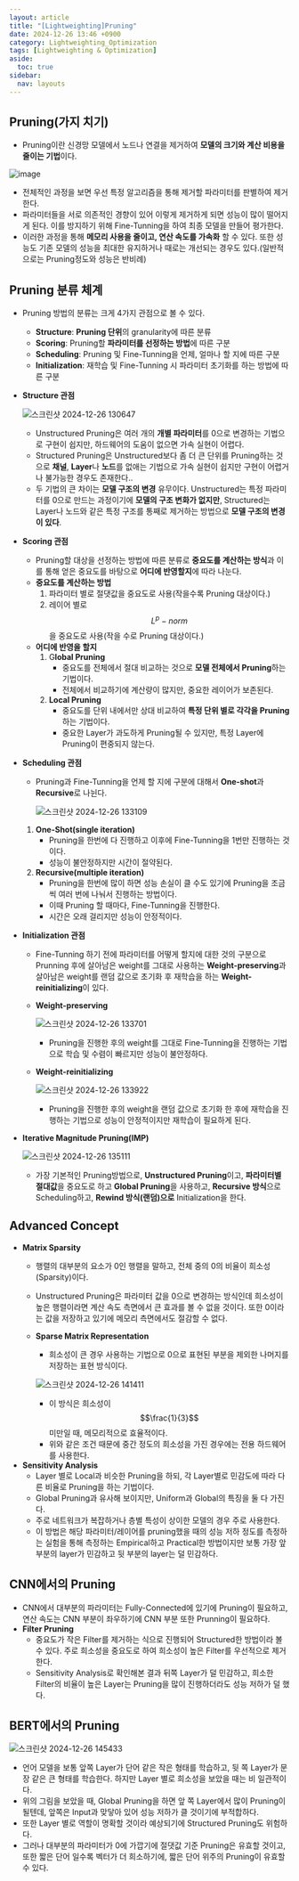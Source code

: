 ```yaml
---
layout: article
title: "[Lightweighting]Pruning"
date: 2024-12-26 13:46 +0900
category: Lightweighting_Optimization
tags: [Lightweighting & Optimization]
aside:
  toc: true
sidebar:
  nav: layouts
---
```

## Pruning(가지 치기)

- Pruning이란 신경망 모델에서 노드나 연결을 제거하여 **모델의 크기와 계산 비용을 줄이는 기법**이다.

![image](https://github.com/user-attachments/assets/42d0d639-49bb-499d-8fbc-4616453f08f2)

- 전체적인 과정을 보면 우선 특정 알고리즘을 통해 제거할 파라미터를 판별하여 제거한다.
- 파라미터들을 서로 의존적인 경향이 있어 이렇게 제거하게 되면 성능이 많이 떨어지게 된다. 이를 방지하기 위해 Fine-Tunning을 하여 최종 모델을 만들어 평가한다.
- 이러한 과정을 통해 **메모리 사용을 줄이고, 연산 속도를 가속화** 할 수 있다. 또한 성능도 기존 모델의 성능을 최대한 유지하거나 때로는 개선되는 경우도 있다.(일반적으로는 Pruning정도와 성능은 반비례)

## Pruning 분류 체계

- Pruning 방법의 분류는 크게 4가지 관점으로 볼 수 있다.
    - **Structure**: **Pruning 단위**의 granularity에 따른 분류
    - **Scoring**: Pruning할 **파라미터를 선정하는 방법**에 따른 구분
    - **Scheduling**: Pruning 및 Fine-Tunning을 언제, 얼마나 할 지에 따른 구분
    - **Initialization**: 재학습 및 Fine-Tunning 시 파라미터 초기화를 하는 방법에 따른 구분
- **Structure 관점**
    
    ![스크린샷 2024-12-26 130647](https://github.com/user-attachments/assets/cff2ada8-0453-46a1-827b-dacd27086ee3)
    
    - Unstructured Pruning은 여러 개의 **개별 파라미터**를 0으로 변경하는 기법으로 구현이 쉽지만, 하드웨어의 도움이 없으면 가속 실현이 어렵다.
    - Structured Pruning은 Unstructured보다 좀 더 큰 단위를 Pruning하는 것으로 **채널**, **Layer**나 **노드**를 없애는 기법으로 가속 실현이 쉽지만 구현이 어렵거나 불가능한 경우도 존재한다..
    - 두 기법의 큰 차이는 **모델 구조의 변경** 유무이다. Unstructured는 특정 파라미터를 0으로 만드는 과정이기에 **모델의 구조 변화가 없지만**, Structured는 Layer나 노드와 같은 특정 구조를 통째로 제거하는 방법으로 **모델 구조의 변경이 있다**.
- **Scoring 관점**
    - Pruning할 대상을 선정하는 방법에 따른 분류로 **중요도를 계산하는 방식**과 이를 통해 얻은 중요도를 바탕으로 **어디에 반영할지**에 따라 나눈다.
    - **중요도를 계산하는 방법**
        1. 파라미터 별로 절댓값을 중요도로 사용(작을수록 Pruning 대상이다.)
        2. 레이어 별로 $$L^p-norm$$을 중요도로 사용(작을 수로 Pruning 대상이다.)
    - **어디에 반영을 할지**
        1. G**lobal Pruning**
            - 중요도를 전체에서 절대 비교하는 것으로 **모델 전체에서 Pruning**하는 기법이다.
            - 전체에서 비교하기에 계산량이 많지만, 중요한 레이어가 보존된다.
        2. **Local Pruning**
            - 중요도를 단위 내에서만 상대 비교하여 **특정 단위 별로 각각을 Pruning**하는 기법이다.
            - 중요한 Layer가 과도하게 Pruning될 수 있지만, 특정 Layer에 Pruning이 편중되지 않는다.
- **Scheduling 관점**
    - Pruning과 Fine-Tunning을 언제 할 지에 구분에 대해서 **One-shot**과 **Recursive**로 나뉜다.
        
        ![스크린샷 2024-12-26 133109](https://github.com/user-attachments/assets/661a2a6a-b201-4e55-8667-5ee59bdcf185)
        
    1. **One-Shot(single iteration)**
        - Pruning을 한번에 다 진행하고 이후에 Fine-Tunning을 1번만 진행하는 것이다.
        - 성능이 불안정하지만 시간이 절약된다.
    2. **Recursive(multiple iteration)**
        - Pruning을 한번에 많이 하면 성능 손실이 클 수도 있기에 Pruning을 조금씩 여러 번에 나눠서 진행하는 방법이다.
        - 이때 Pruning 할 때마다, Fine-Tunning을 진행한다.
        - 시간은 오래 걸리지만 성능이 안정적이다.
- **Initialization 관점**
    - Fine-Tunning 하기 전에 파라미터를 어떻게 할지에 대한 것의 구분으로 Prunning 후에 살아남은 weight를 그대로 사용하는 **Weight-preserving**과 살아남은 weight를 랜덤 값으로 초기화 후 재학습을 하는 **Weight-reinitializing**이 있다.
    - **Weight-preserving**
        
        ![스크린샷 2024-12-26 133701](https://github.com/user-attachments/assets/2cd00076-dfe2-4c08-b9ad-38a4f4ba3a9d)
        
        - Pruning을 진행한 후의 weight를 그대로 Fine-Tunning을 진행하는 기법으로 학습 및 수렴이 빠르지만 성능이 불안정하다.
    - **Weight-reinitializing**
        
        ![스크린샷 2024-12-26 133922](https://github.com/user-attachments/assets/8cbec37e-80cf-4601-ab3a-87e04c823749)
        
        - Pruning을 진행한 후의 weight을 랜덤 값으로 초기화 한 후에 재학습을 진행하는 기법으로 성능이 안정적이지만 재학습이 필요하게 된다.
- **Iterative Magnitude Pruning(IMP)**
    
   ![스크린샷 2024-12-26 135111](https://github.com/user-attachments/assets/83ba7513-e793-4d97-a58d-9d7c6df4a23d)
    
    - 가장 기본적인 Pruning방법으로, **Unstructured Pruning**이고, **파라미터별 절대값**을 중요도로 하고 **Global Pruning**을 사용하고, **Recursive 방식**으로 Scheduling하고, **Rewind 방식(랜덤)으로** Initialization을 한다.
 
## Advanced Concept

- **Matrix Sparsity**
    - 행렬의 대부분의 요소가 0인 행렬을 말하고, 전체 중의 0의 비율이 희소성(Sparsity)이다.
    - Unstructured Pruning은 파라미터 값을 0으로 변경하는 방식인데 희소성이 높은 행렬이라면 계산 속도 측면에서 큰 효과를 볼 수 없을 것이다. 또한 0이라는 값을 저장하고 있기에 메모리 측면에서도 절감할 수 없다.
    - **Sparse Matrix Representation**
        - 희소성이 큰 경우 사용하는 기법으로 0으로 표현된 부분을 제외한 나머지를 저장하는 표현 방식이다.
        
        ![스크린샷 2024-12-26 141411](https://github.com/user-attachments/assets/9a6b34fb-6b1a-4387-893d-3d456696b5fd)
        
        - 이 방식은 희소성이 $$\frac{1}{3}$$ 미만일 때, 메모리적으로 효율적이다.
        - 위와 같은 조건 때문에 중간 정도의 희소성을 가진 경우에는 전용 하드웨어를 사용한다.
- **Sensitivity Analysis**
    - Layer 별로 Local과 비슷한 Pruning을 하되, 각 Layer별로 민감도에 따라 다른 비율로 Pruning을 하는 기법이다.
    - Global Pruning과 유사해 보이지만, Uniform과 Global의 특징을 둘 다 가진다.
    - 주로 네트워크가 복잡하거나 층별 특성이 상이한 모델의 경우 주로 사용한다.
    - 이 방법은 해당 파라미터/레이어를 pruning했을 때의 성능 저하 정도를 측정하는 실험을 통해 측정하는 Empirical하고 Practical한 방법이지만 보통 가장 앞 부분의 layer가 민감하고 뒷 부분의 layer는 덜 민감하다.

## CNN에서의 Pruning

- CNN에서 대부분의 파라미터는 Fully-Connected에 있기에 Pruning이 필요하고, 연산 속도는 CNN 부분이 좌우하기에 CNN 부분 또한 Prunning이 필요하다.
- **Filter Pruning**
    - 중요도가 작은 Filter를 제거하는 식으로 진행되어 Structured한 방법이라 볼 수 있다. 주로 희소성을 중요도로 하여 희소성이 높은 Filter를 우선적으로 제거한다.
    - Sensitivity Analysis로 확인해본 결과 뒤쪽 Layer가 덜 민감하고, 희소한 Filter의 비율이 높은 Layer는 Pruning을 많이 진행하더라도 성능 저하가 덜 했다.

## BERT에서의 Pruning

![스크린샷 2024-12-26 145433](https://github.com/user-attachments/assets/6df84b89-1be6-4ac1-8ed6-b111f658fd9c)

- 언어 모델을 보통 앞쪽 Layer가 단어 같은 작은 형태를 학습하고, 뒷 쪽 Layer가 문장 같은 큰 형태를 학습한다. 하지만 Layer 별로 희소성을 보았을 때는 비 일관적이다.
- 위의 그림을 보았을 때, Global Pruning을 하면 앞 쪽 Layer에서 많이 Pruning이 될텐데, 앞쪽은 Input과 맞닿아 있어 성능 저하가 클 것이기에 부적합하다.
- 또한 Layer 별로 역할이 명확할 것이라 예상되기에 Structured Pruning도 위험하다.
- 그러나 대부분의 파라미터가 0에 가깝기에 절댓값 기준 Pruning은 유효할 것이고, 또한 짧은 단어 일수록 벡터가 더 희소하기에, 짧은 단어 위주의 Pruning이 유효할 수 있다.
